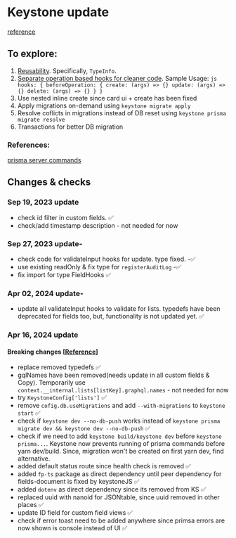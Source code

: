 # Keystone update

[reference](https://github.com/keystonejs/keystone/releases)


## To explore:

1. [Reusability](https://github.com/keystonejs/keystone/pull/8837). Specifically, `TypeInfo`.
2. [Separate operation based hooks for cleaner code](https://github.com/keystonejs/keystone/pull/8826).
   Sample Usage:
   `js
   hooks: {
     beforeOperation: {
       create: (args) => {}
       update: (args) => {}
       delete: (args) => {}
     }
   }
`
3. Use nested inline create since card ui + create has been fixed
4. Apply migrations on-demand using `keystone migrate apply
`
5. Resolve coflicts in migrations instead of DB reset using `keystone prisma migrate resolve`
6. Transactions for better DB migration

### References:

[prisma server commands](https://github.com/keystonejs/keystone/pull/9103#issue-2252038699)

## Changes & checks

### Sep 19, 2023 update

- check id filter in custom fields. ✅
- check/add timestamp description - not needed for now

### Sep 27, 2023 update-

- check code for validateInput hooks for update. type fixed. -✅
- use existing readOnly & fix type for `registerAuditLog` -✅
- fix import for type FieldHooks ✅

### Apr 02, 2024 update-

- update all validateInput hooks to validate for lists. typedefs have been deprecated for fields too, but, functionality is not updated yet. ✅

### Apr 16, 2024 update

#### Breaking changes [[Reference](https://github.com/keystonejs/keystone/releases/tag/2024-04-16)]

- replace removed typedefs ✅
- gqlNames have been removed(needs update in all custom fields & Copy). Temporarily use `context.__internal.lists[listKey].graphql.names` - not needed for now
- try `KeystoneConfig['lists']` ✅
- remove `cofig.db.useMigrations` and add `--with-migrations` to `keystone start` ✅
- check if `keystone dev --no-db-push` works instead of `keystone prisma migrate dev && keystone dev --no-db-push` ✅
- check if we need to add `keystone build/keystone dev` before `keystone prisma...`. Keystone now prevents running of prisma commands before yarn dev/build. Since, migration won't be created on first yarn dev, find alternative.
- added default status route since health check is removed ✅
- added `fp-ts` package as direct dependency until peer dependency for fields-document is fixed by keystoneJS ✅
- added `dotenv` as direct dependency since its removed from KS ✅
- replaced uuid with nanoid for JSONtable, since uuid removed in other places ✅
- update ID field for custom field views ✅
- check if error toast need to be added anywhere since primsa errors are now shown is console instead of UI ✅
